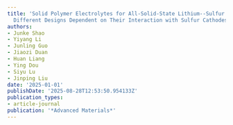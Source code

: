 ```yaml
---
title: 'Solid Polymer Electrolytes for All-Solid-State Lithium--Sulfur Batteries:
  Different Designs Dependent on Their Interaction with Sulfur Cathodes'
authors:
- Junke Shao
- Yiyang Li
- Junling Guo
- Jiaozi Duan
- Huan Liang
- Ying Dou
- Siyu Lu
- Jinping Liu
date: '2025-01-01'
publishDate: '2025-08-28T12:53:50.954133Z'
publication_types:
- article-journal
publication: '*Advanced Materials*'
---
```

